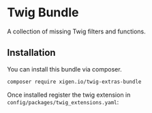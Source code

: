 # Twig Bundle
A collection of missing Twig filters and functions.

## Installation
You can install this bundle via composer.

```bash
composer require xigen.io/twig-extras-bundle
```

Once installed register the twig extension in `config/packages/twig_extensions.yaml`:
